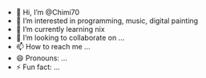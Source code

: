 - 👋 Hi, I’m @Chimi70
- 👀 I’m interested in programming, music, digital painting
- 🌱 I’m currently learning nix
- 💞️ I’m looking to collaborate on ...
- 📫 How to reach me ...
- 😄 Pronouns: ...
- ⚡ Fun fact: ...

<!---
Chimi70/Chimi70 is a ✨ special ✨ repository because its `README.md` (this file) appears on your GitHub profile.
You can click the Preview link to take a look at your changes.
--->
